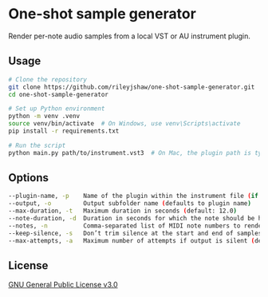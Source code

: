 # One-shot sample generator

Render per-note audio samples from a local VST or AU instrument plugin.

## Usage

```bash
# Clone the repository
git clone https://github.com/rileyjshaw/one-shot-sample-generator.git
cd one-shot-sample-generator

# Set up Python environment
python -m venv .venv
source venv/bin/activate  # On Windows, use venv\Scripts\activate
pip install -r requirements.txt

# Run the script
python main.py path/to/instrument.vst3  # On Mac, the plugin path is typically /Library/Audio/Plug-Ins/VST3/
```

## Options

```bash
--plugin-name, -p    Name of the plugin within the instrument file (if multiple plugins are present)
--output, -o         Output subfolder name (defaults to plugin name)
--max-duration, -t   Maximum duration in seconds (default: 12.0)
--note-duration, -d  Duration in seconds for which the note should be held (defaults to full duration)
--notes, -n          Comma-separated list of MIDI note numbers to render (default: all notes)
--keep-silence, -s   Don’t trim silence at the start and end of samples
--max-attempts, -a   Maximum number of attempts if output is silent (default: 3)
```

## License

[GNU General Public License v3.0](https://www.gnu.org/licenses/gpl-3.0.en.html)
